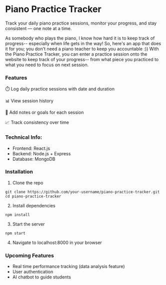 # Piano Practice Tracker

Track your daily piano practice sessions, monitor your progress, and stay consistent — one note at a time.

As somebody who plays the piano, I know how hard it is to keep track of progress-- especially when life gets in the way! So, here's an app that does it for you;
you don't need a piano teacher to keep you accountable :)) With the Piano Practice Tracker, you can enter a practice session onto the website to keep track of 
your progress-- from what piece you practiced to what you need to focus on next session. 

 ### Features
 
⏱️ Log daily practice sessions with date and duration

📊 View session history

📝 Add notes or goals for each session

📈 Track consistency over time


### Technical Info: 
- Frontend: React.js
- Backend: Node.js + Express
- Database: MongoDB

### Installation

1. Clone the repo

`git clone https://github.com/your-username/piano-practice-tracker.git`
`cd piano-practice-tracker`

2. Install dependencies

`npm install`

3. Start the server

`npm start`

4. Navigate to localhost:8000 in your browser

### Upcoming Features

- Real time performance tracking (data analysis feature)
- User authentication
- AI chatbot to guide students
